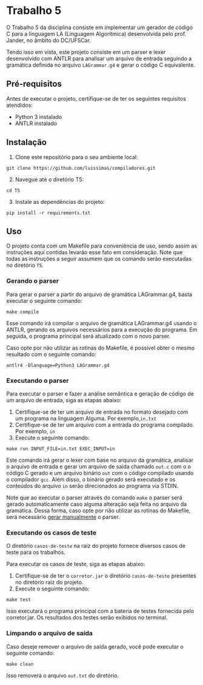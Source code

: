 # Trabalho 5
O Trabalho 5 da disciplina consiste em implementar um gerador de código C para a linguagem LA (Linguagem Algorítmica) desenvolvida pelo prof. Jander, no âmbito do DC/UFSCar.

Tendo isso em vista, este projeto consiste em um parser e lexer desenvolvido com ANTLR para analisar um arquivo de entrada seguindo a gramática definida no arquivo `LAGrammar.g4` e gerar o código C equivalente.

## Pré-requisitos
Antes de executar o projeto, certifique-se de ter os seguintes requisitos atendidos:

- Python 3 instalado
- ANTLR instalado

## Instalação
1. Clone este repositório para o seu ambiente local:

``` shell
git clone https://github.com/luissimas/compiladores.git
```

2. Navegue até o diretório T5:

``` shell
cd T5
```

3. Instale as dependências do projeto:

``` shell
pip install -r requirements.txt
```

## Uso
O projeto conta com um Makefile para conveniência de uso, sendo assim as instruções aqui contidas levarão esse fato em consideração. Note que todas as instruções a seguir assumem que os comando serão executadas no diretório `T5`.

### Gerando o parser
Para gerar o parser a partir do arquivo de gramática LAGrammar.g4, basta executar o seguinte comando:

``` shell
make compile
```

Esse comando irá compilar o arquivo de gramática LAGrammar.g4 usando o ANTLR, gerando os arquivos necessários para a execução do programa. Em seguida, o programa principal será atualizado com o novo parser.

Caso opte por não utilizar as rotinas do Makefile, é possível obter o mesmo resultado com o seguinte comando:

``` shell
antlr4 -Dlanguage=Python3 LAGrammar.g4
```

### Executando o parser
Para executar o parser e fazer a análise semântica e geração de código de um arquivo de entrada, siga as etapas abaixo:

1. Certifique-se de ter um arquivo de entrada no formato desejado com um programa na linguagem Alguma. Por exemplo,`in.txt`
2. Certifique-se de ter um arquivo com a entrada do programa compilado. Por exemplo, `in`
3. Execute o seguinte comando:

``` shell
make run INPUT_FILE=in.txt EXEC_INPUT=in
```

Este comando irá gerar o lexer com base no arquivo da gramática, analisar o arquivo de entrada e gerar um arquivo de saída chamado `out.c` com o o código C gerado e um arquivo binário `out` com o código compilado usando o compilador `gcc`. Além disso, o binário gerado será executado e os conteúdos do arquivo `in` serão direcionados ao programa via STDIN.

Note que ao executar o parser através do comando `make` o parser será gerado automaticamente caso alguma alteração seja feita no arquivo da gramática. Dessa forma, caso opte por não utilizar as rotinas do Makefile, será necessário [gerar manualmente](#gerando-o-parser) o parser.

### Executando os casos de teste
O diretório `casos-de-teste` na raiz do projeto fornece diversos casos de teste para os trabalhos.

Para executar os casos de teste, siga as etapas abaixo:

1. Certifique-se de ter o `corretor.jar` o diretório `casos-de-teste` presentes no diretório raiz do projeto.
2. Execute o seguinte comando:

``` shell
make test
```

Isso executará o programa principal com a bateria de testes fornecida pelo corretor.jar. Os resultados dos testes serão exibidos no terminal.

### Limpando o arquivo de saída
Caso deseje remover o arquivo de saída gerado, você pode executar o seguinte comando:

``` shell
make clean
```

Isso removerá o arquivo `out.txt` do diretório.
